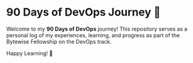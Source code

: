 # 90 Days of DevOps Journey 🚀

Welcome to my **90 Days of DevOps** journey! This repository serves as a personal log of my experiences, learning, and progress as part of the Bytewise Fellowship on the DevOps track.


Happy Learning! 🚀
